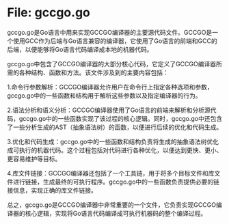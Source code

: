 # File: gccgo.go

gccgo.go是Go语言中用来实现GCCGO编译器的主要源代码文件。GCCGO是一个使用GCC作为后端与Go语言兼容的编译器，它使用了Go语言的前端和GCC的后端，以便能够将Go语言代码编译成本地的机器代码。

gccgo.go中包含了GCCGO编译器的大部分核心代码，它定义了GCCGO编译器所需的各种结构、函数和方法。该文件涉及到的主要内容包括：

1.命令行参数解析：GCCGO编译器允许用户在命令行上指定各种选项和参数，gccgo.go中的一些函数和结构用于解析这些参数以及指定编译器的行为。

2.语法分析和语义分析：GCCGO编译器使用了Go语言的前端来解析和分析源代码，gccgo.go中的一些函数实现了该过程的核心逻辑。同时，gccgo.go中还包含了一些分析生成的AST（抽象语法树）的函数，以便进行后续的优化和代码生成。

3.优化和代码生成：gccgo.go中的一些函数和结构负责将生成的抽象语法树优化成可执行的机器代码。这个过程包括对代码进行各种优化，以便达到更快、更小、更容易维护等目标。

4.库文件链接：GCCGO编译器还包括了一个工具链，用于将多个目标文件和库文件进行链接，生成最终的可执行程序。gccgo.go中的一些函数负责提供必要的链接信息，实现正确的库文件链接。

总之，gccgo.go是GCCGO编译器中非常重要的一个文件，它负责实现GCCGO编译器的核心逻辑，实现将Go语言代码编译成可执行机器码的整个编译过程。

